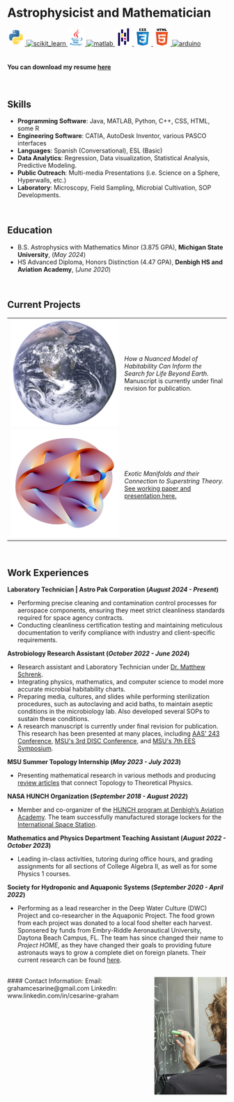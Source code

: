 # Astrophysicist and Mathematician

<div align="left"> 
    <a href="https://www.python.org" target="_blank" rel="noreferrer"> <img src="https://raw.githubusercontent.com/devicons/devicon/master/icons/python/python-original.svg" alt="python" width="40" height="40"/> </a> 
    <a href="https://scikit-learn.org/" target="_blank" rel="noreferrer"> <img src="https://upload.wikimedia.org/wikipedia/commons/0/05/Scikit_learn_logo_small.svg" alt="scikit_learn" width="40" height="40"/> </a> 
    <a href="https://www.java.com" target="_blank" rel="noreferrer"> <img src="https://raw.githubusercontent.com/devicons/devicon/master/icons/java/java-original.svg" alt="java" width="40" height="40"/> </a> 
    <a href="https://www.mathworks.com/" target="_blank" rel="noreferrer"> <img src="https://upload.wikimedia.org/wikipedia/commons/2/21/Matlab_Logo.png" alt="matlab" width="40" height="40"/> </a>
    <a href="https://seaborn.pydata.org/" target="_blank" rel="noreferrer"> </a>
    <a href="https://pandas.pydata.org/" target="_blank" rel="noreferrer"> <img src="https://raw.githubusercontent.com/devicons/devicon/2ae2a900d2f041da66e950e4d48052658d850630/icons/pandas/pandas-original.svg" alt="pandas" width="40" height="40"/> </a>    
    <a href="https://www.w3schools.com/css/" target="_blank" rel="noreferrer"> <img src="https://raw.githubusercontent.com/devicons/devicon/master/icons/css3/css3-original-wordmark.svg" alt="css3" width="40" height="40"/> </a> 
    <a href="https://www.w3.org/html/" target="_blank" rel="noreferrer"> <img src="https://raw.githubusercontent.com/devicons/devicon/master/icons/html5/html5-original-wordmark.svg" alt="html5" width="40" height="40"/> </a>
    <a href="https://www.arduino.cc/" target="_blank" rel="noreferrer"> <img src="https://cdn.worldvectorlogo.com/logos/arduino-1.svg" alt="arduino" width="40" height="40"/> </a>
</div>

<br />

#### You can download my resume [here](assets/graham_resume.pdf)

<br>

## Skills
- **Programming Software**: Java, MATLAB, Python, C++, CSS, HTML, some R
- **Engineering Software**: CATIA, AutoDesk Inventor, various PASCO interfaces
- **Languages**: Spanish (Conversational), ESL (Basic)
- **Data Analytics**: Regression, Data visualization, Statistical Analysis, Predictive Modeling.
- **Public Outreach**: Multi-media Presentations (i.e. Science on a Sphere, Hyperwalls, etc.)
- **Laboratory**: Microscopy, Field Sampling, Microbial Cultivation, SOP Developments.



<br />

## Education
- B.S. Astrophysics with Mathematics Minor (3.875 GPA), **Michigan State University**, (_May 2024_)
- HS Advanced Diploma, Honors Distinction (4.47 GPA), **Denbigh HS and Aviation Academy**, (_June 2020_)

<br />

## Current Projects
<table>
  <tr>
    <td><img src="assets/earth.png" alt="Earth"></td>
    <td><em>How a Nuanced Model of Habitability Can Inform the Search for Life Beyond Earth.</em><br>Manuscript is currently under final revision for publication.</td>
  </tr>
  <tr>
    <td><img src="assets/Calabi-Yau.png" alt="Calabi-Yau Manifolds"></td>
    <td><em>Exotic Manifolds and their Connection to Superstring Theory.</em> <a href="https://github.com/cesarinegraham/Topology-Research-Results/">See working paper and presentation here.</a></td>
  </tr>
</table>


<br />

## Work Experiences
**Laboratory Technician | Astro Pak Corporation (_August 2024 - Present_)**
-	Performing precise cleaning and contamination control processes for aerospace components, ensuring they meet strict cleanliness standards required for space agency contracts.
-	Conducting cleanliness certification testing and maintaining meticulous documentation to verify compliance with industry and client-specific requirements.

**Astrobiology Research Assistant (_October 2022 - June 2024_)**
 - Research assistant and Laboratory Technician under [Dr. Matthew Schrenk](https://www.mattschrenklab.com).
-	Integrating physics, mathematics, and computer science to model more accurate microbial habitability charts.
-	Preparing media, cultures, and slides while performing sterilization procedures, such as autoclaving and acid baths, to maintain aseptic conditions in the microbiology lab. Also developed several SOPs to sustain these conditions. 
 - A research manuscript is currently under final revision for publication. This research has been presented at many places, including [AAS' 243 Conference](https://aas.org/meetings/aas243), [MSU's 3rd DISC Conference](https://sites.google.com/msu.edu/3rddisc2023/home), and [MSU's 7th EES Symposium](https://ees.natsci.msu.edu/events/ees-student-research-symposium/7th-annual-ees-student-research-symposium/7th-annual-ees-student-research-symposium.aspx).

**MSU Summer Topology Internship (_May 2023 - July 2023_)**
 - Presenting mathematical research in various methods and producing [review articles](https://github.com/cesarinegraham/Topology-Research-Results/blob/87f9d55fd60bced16efb3ff62952183609f8e914/Exotic_Manifolds_Research_Paper.pdf) that connect Topology to Theoretical Physics.

**NASA HUNCH Organization (_September 2018 - August 2022_)**
 - Member and co-organizer of the [HUNCH program at Denbigh’s Aviation Academy](https://www.13newsnow.com/article/entertainment/television/programs/daybreak/in-session-newport-news-students-construct-lockers-for-astronauts/291-87bcc798-570b-4aa5-9d59-959f01f18fac). The team successfully manufactured storage lockers for the [International Space Station](https://www.dailypress.com/2019/06/10/aviation-academy-students-get-nod-from-nasa-to-build-equipment-for-space-station/).

**Mathematics and Physics Department Teaching Assistant (_August 2022 - October 2023_)**
 - Leading in-class activities, tutoring during office hours, and grading assignments for all sections of College Algebra II, as well as for some Physics 1 courses.

**Society for Hydroponic and Aquaponic Systems (_September 2020 - April 2022_)**
 - Performing as a lead researcher in the Deep Water Culture (DWC) Project and co-researcher in the Aquaponic Project. The food grown from each project was donated to a local food shelter each harvest. Sponsered by funds from Embry-Riddle Aeronautical University, Daytona Beach Campus, FL. The team has since changed their name to _Project HOME_, as they have changed their goals to providing future astronauts ways to grow a complete diet on foreign planets. Their current research can be found [here](https://www.linkedin.com/in/project-home/).

<br />

<img align="right" width="33%" src="/assets/knott.png"> 
#### Contact Information:
Email: grahamcesarine@gmail.com
LinkedIn: www.linkedin.com/in/cesarine-graham


